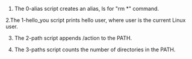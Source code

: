 1. The 0-alias script creates an alias, ls for "rm *" command.

2.The 1-hello_you script prints hello user, where user is the current Linux user.

3. The 2-path script appends /action to the PATH.

4. The 3-paths script counts the number of directories in the PATH.
